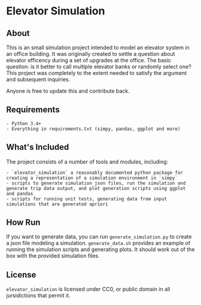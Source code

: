 # Elevator Simulation

## About

This is an small simulation project intended to model an elevator system in an office building. It was originally created to settle a question about elevator efficency during a set of upgrades at the office. The basic question: is it better to call multiple elevator banks or randomly select one? This project was completely to the extent needed to satisfy the argument and subsequent inquiries. 

Anyone is free to update this and contribute back.

## Requirements

    - Python 3.4+
    - Everything in requirements.txt (simpy, pandas, ggplot and more)

## What's Included

The project consists of a number of tools and modules, including:

    - `elevator_simulation` a reasonably documented python package for creating a representation of a simulation environment in `simpy`
    - scripts to generate simulation json files, run the simulation and generate trip data output, and plot generation scripts using ggplot and pandas
    - scripts for running unit tests, generating data from input simulations that are generated apriori

## How Run

If you want to generate data, you can run `generate_simulation.py` to create a json file modeling a simulation. `generate_data.sh` provides an example of running the simulation scripts and generating plots. It should work out of the box with the provided simulation files.

## License

`elevator_simulation` is licensed under CC0, or public domain in all jursidictions that permit it.

